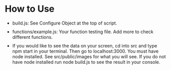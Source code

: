 <h1>How to Use</h1>

<ul>

  <li style = 'margin-bottom: 10px'>build.js: See Configure Object at the top of script.</li>

  <li style = 'margin-bottom: 10px'>functions/example.js: Your function testing file. Add more to check different functions.</li>

  <li style = 'margin-bottom: 10px'>If you would like to see the data on your screen, cd into src and type npm start in your terminal. Then go to localhost:3000. You must have node installed. See src/public/images for what you will see. If you do not have node installed run node build.js to see the result in your console. </li>

</ul>
